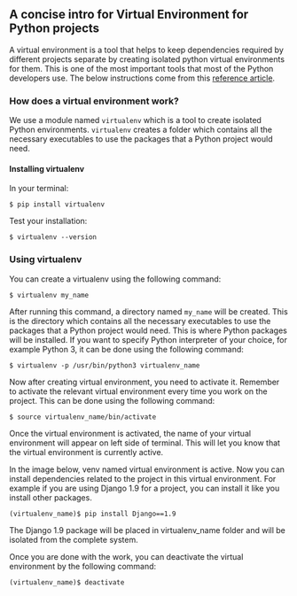 
## A concise intro for Virtual Environment for Python projects 

A virtual environment is a tool that helps to keep dependencies required by different projects separate by creating isolated python virtual environments for them. This is one of the most important tools that most of the Python developers use.
The below instructions come from this [reference article](https://www.geeksforgeeks.org/python-virtual-environment/). 


### How does a virtual environment work?

We use a module named `virtualenv` which is a tool to create isolated Python environments. 
`virtualenv` creates a folder which contains all the necessary executables to use the packages that a Python project would need.

#### Installing virtualenv

In your terminal: 
```
$ pip install virtualenv
```

Test your installation:
```
$ virtualenv --version
```

### Using virtualenv

You can create a virtualenv using the following command:
```
$ virtualenv my_name
```

After running this command, a directory named `my_name` will be created. This is the directory which contains all the necessary executables to use the packages that a Python project would need. This is where Python packages will be installed.
If you want to specify Python interpreter of your choice, for example Python 3, it can be done using the following command:
```
$ virtualenv -p /usr/bin/python3 virtualenv_name
```

Now after creating virtual environment, you need to activate it. Remember to activate the relevant virtual environment every time you work on the project. This can be done using the following command:
```
$ source virtualenv_name/bin/activate
```

Once the virtual environment is activated, the name of your virtual environment will appear on left side of terminal. This will let you know that the virtual environment is currently active. 

In the image below, venv named virtual environment is active.
Now you can install dependencies related to the project in this virtual environment. 
For example if you are using Django 1.9 for a project, you can install it like you install other packages.
```
(virtualenv_name)$ pip install Django==1.9
```

The Django 1.9 package will be placed in virtualenv_name folder and will be isolated from the complete system.

Once you are done with the work, you can deactivate the virtual environment by the following command:
```
(virtualenv_name)$ deactivate
```
